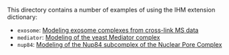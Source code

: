 This directory contains a number of examples of using the IHM extension
dictionary:

 - `exosome`: [Modeling exosome complexes from cross-link MS data](https://salilab.org/exosome)
 - `mediator`: [Modeling of the yeast Mediator complex](https://salilab.org/mediator)
 - `nup84`: [Modeling of the Nup84 subcomplex of the Nuclear Pore Complex](https://salilab.org/nup84/)
